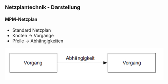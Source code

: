 ### Netzplantechnik - Darstellung
#### MPM-Netzplan

- Standard Netzplan
- Knoten -> Vorgänge
- Pfeile -> Abhängigkeiten

![MPM-Netzplan](folien\4_projektorganisation\Netzplantechnik_MPM.png)
